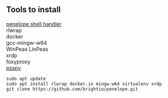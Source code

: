 
## Tools to install
[penelope shell handler](https://github.com/brightio/penelope)  
rlwrap  
docker  
gcc-mingw-w64  
WinPeas 
LinPeas  
xrdp  
foxyproxy  
[psspy](https://github.com/DominicBreuker/pspy)  

```
sudo apt update
sudo apt install rlwrap docker.io mingw-w64 virtualenv xrdp
git clone https://github.com/brightio/penelope.git
```

